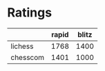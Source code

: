 # Ratings

|          | rapid | blitz |
|----------|-------|-------|
| lichess  | 1768 | 1400 |
| chesscom | 1401 | 1000 |
